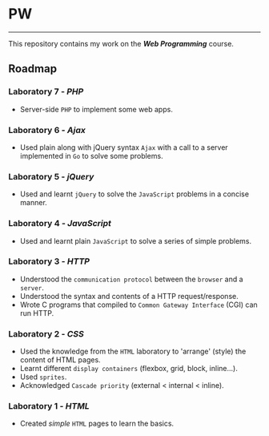 # PW
---

This repository contains my work on the **_Web Programming_** course.

## Roadmap

### Laboratory 7 - _PHP_
- Server-side `PHP` to implement some web apps.  

### Laboratory 6 - _Ajax_
- Used plain along with jQuery syntax `Ajax` with a call to a server implemented in `Go` to solve some problems.  

### Laboratory 5 - _jQuery_
- Used and learnt `jQuery` to solve the `JavaScript` problems in a concise manner.

### Laboratory 4 - _JavaScript_
- Used and learnt plain `JavaScript` to solve a series of simple problems.

### Laboratory 3 - _HTTP_
- Understood the `communication protocol` between the `browser` and a `server`.
- Understood the syntax and contents of a HTTP request/response.
- Wrote C programs that compiled to `Common Gateway Interface` (CGI) can run HTTP.

### Laboratory 2 - _CSS_
- Used the knowledge from the `HTML` laboratory to 'arrange' (style) the content of HTML pages.
- Learnt different `display containers` (flexbox, grid, block, inline...).
- Used `sprites`.
- Acknowledged `Cascade priority` (external < internal < inline).

### Laboratory 1 - _HTML_
- Created _simple_ `HTML` pages to learn the basics.


